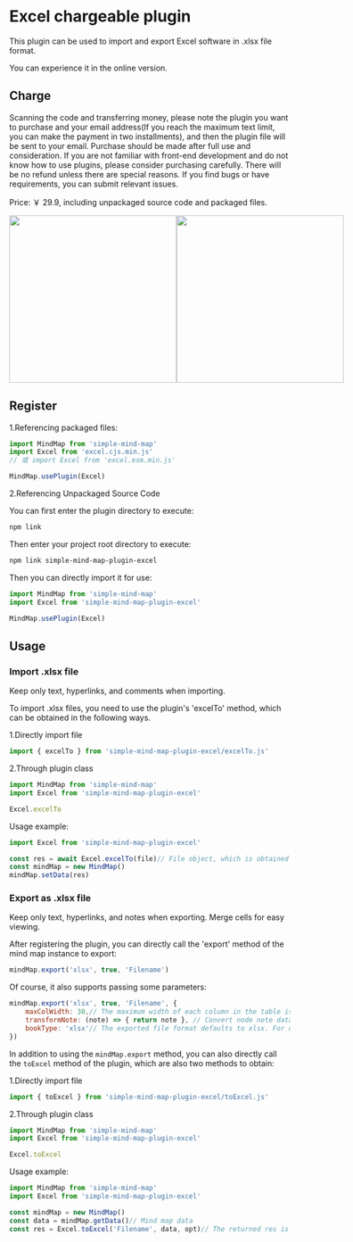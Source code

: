 # Excel chargeable plugin

This plugin can be used to import and export Excel software in .xlsx file format.

You can experience it in the online version.

## Charge

Scanning the code and transferring money, please note the plugin you want to purchase and your email address(If you reach the maximum text limit, you can make the payment in two installments), and then the plugin file will be sent to your email. Purchase should be made after full use and consideration. If you are not familiar with front-end development and do not know how to use plugins, please consider purchasing carefully. There will be no refund unless there are special reasons. If you find bugs or have requirements, you can submit relevant issues.

Price: ￥ 29.9, including unpackaged source code and packaged files.

<p style="display:flex;align-items: flex-end;">

<img src="../assets/img/alipay.jpg" style="width: 300px" />
<img src="../assets/img/wechat.jpg" style="width: 300px" />

</p>

## Register

1.Referencing packaged files:

```js
import MindMap from 'simple-mind-map'
import Excel from 'excel.cjs.min.js'
// 或 import Excel from 'excel.esm.min.js'

MindMap.usePlugin(Excel)
```

2.Referencing Unpackaged Source Code

You can first enter the plugin directory to execute:

```bash
npm link
```

Then enter your project root directory to execute:

```bash
npm link simple-mind-map-plugin-excel
```

Then you can directly import it for use:

```js
import MindMap from 'simple-mind-map'
import Excel from 'simple-mind-map-plugin-excel'

MindMap.usePlugin(Excel)
```

## Usage

### Import .xlsx file

Keep only text, hyperlinks, and comments when importing.

To import .xlsx files, you need to use the plugin's 'excelTo' method, which can be obtained in the following ways.

1.Directly import file

```js
import { excelTo } from 'simple-mind-map-plugin-excel/excelTo.js'
```

2.Through plugin class

```js
import MindMap from 'simple-mind-map'
import Excel from 'simple-mind-map-plugin-excel'

Excel.excelTo
```

Usage example:

```js
import Excel from 'simple-mind-map-plugin-excel'

const res = await Excel.excelTo(file)// File object, which is obtained through <input type="file">
const mindMap = new MindMap()
mindMap.setData(res)
```

### Export as .xlsx file

Keep only text, hyperlinks, and notes when exporting. Merge cells for easy viewing.

After registering the plugin, you can directly call the 'export' method of the mind map instance to export:

```js
mindMap.export('xlsx', true, 'Filename')
```

Of course, it also supports passing some parameters:

```js
mindMap.export('xlsx', true, 'Filename', {
    maxColWidth: 30,// The maximum width of each column in the table is 30 by default, measured in characters
    transformNote: (note) => { return note }, // Convert node note data, as note data does not have any format restrictions, you may use markdown or HTML, so you can perform the conversion here and return the processed note string
    bookType: 'xlsx'// The exported file format defaults to xlsx. For other supported formats, please refer to: https://docs.sheetjs.com/docs/api/write-options#supported-output-formats。
})
```

In addition to using the `mindMap.export` method, you can also directly call the `toExcel` method of the plugin, which are also two methods to obtain:

1.Directly import file

```js
import { toExcel } from 'simple-mind-map-plugin-excel/toExcel.js'
```

2.Through plugin class

```js
import MindMap from 'simple-mind-map'
import Excel from 'simple-mind-map-plugin-excel'

Excel.toExcel
```

Usage example:

```js
import MindMap from 'simple-mind-map'
import Excel from 'simple-mind-map-plugin-excel'

const mindMap = new MindMap()
const data = mindMap.getData()// Mind map data
const res = Excel.toExcel('Filename', data, opt)// The returned res is data in the format of an ArrayBuffer
```
